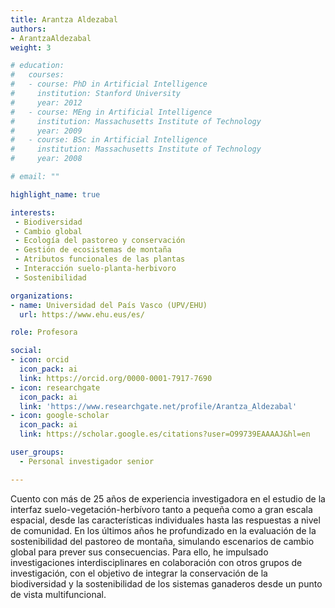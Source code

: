 ```yaml
---
title: Arantza Aldezabal
authors:
- ArantzaAldezabal
weight: 3

# education:
#   courses:
#   - course: PhD in Artificial Intelligence
#     institution: Stanford University
#     year: 2012
#   - course: MEng in Artificial Intelligence
#     institution: Massachusetts Institute of Technology
#     year: 2009
#   - course: BSc in Artificial Intelligence
#     institution: Massachusetts Institute of Technology
#     year: 2008

# email: ""

highlight_name: true

interests:
 - Biodiversidad
 - Cambio global
 - Ecología del pastoreo y conservación
 - Gestión de ecosistemas de montaña
 - Atributos funcionales de las plantas
 - Interacción suelo-planta-herbivoro
 - Sostenibilidad

organizations:
- name: Universidad del País Vasco (UPV/EHU)
  url: https://www.ehu.eus/es/

role: Profesora

social:
- icon: orcid
  icon_pack: ai
  link: https://orcid.org/0000-0001-7917-7690
- icon: researchgate
  icon_pack: ai
  link: 'https://www.researchgate.net/profile/Arantza_Aldezabal'
- icon: google-scholar
  icon_pack: ai
  link: https://scholar.google.es/citations?user=O99739EAAAAJ&hl=en

user_groups: 
  - Personal investigador senior

---
```

 
Cuento con más de 25 años de experiencia investigadora en el estudio de la interfaz suelo-vegetación-herbívoro tanto a pequeña como a gran escala espacial, desde las características individuales hasta las respuestas a nivel de comunidad. En los últimos años he profundizado en la evaluación de la sostenibilidad del pastoreo de montaña, simulando escenarios de cambio global para prever sus consecuencias. Para ello, he impulsado investigaciones interdisciplinares en colaboración con otros grupos de investigación, con el objetivo de integrar la conservación de la biodiversidad y la sostenibilidad de los sistemas ganaderos desde un punto de vista multifuncional.
